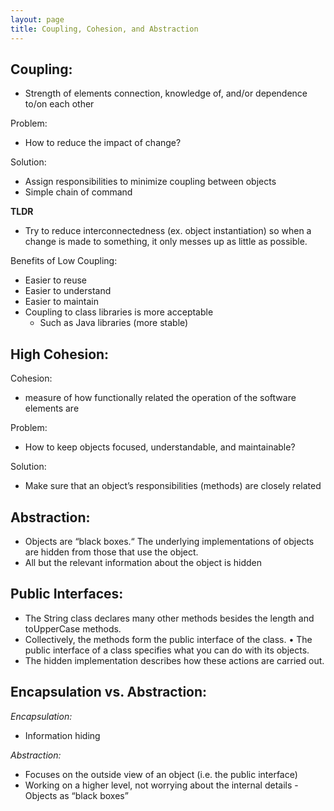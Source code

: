 ```yaml
---
layout: page
title: Coupling, Cohesion, and Abstraction
---
```


## Coupling:
- Strength of elements connection, knowledge of, and/or dependence to/on
each other 

Problem:

- How to reduce the impact of change? 

Solution:

- Assign responsibilities to minimize coupling between objects 
- Simple chain of command


**TLDR**

- Try to reduce interconnectedness (ex. object instantiation) so when a change is made to something, it only messes up as little as possible.

Benefits of Low Coupling:

- Easier to reuse
- Easier to understand
- Easier to maintain
- Coupling to class libraries is more acceptable 
	- Such as Java libraries (more stable)

## High Cohesion:

Cohesion:

- measure of how functionally related the operation of the software elements are

Problem:
- How to keep objects focused, understandable, and maintainable?

Solution:
- Make sure that an object’s responsibilities (methods) are closely related

## Abstraction:
- Objects are “black boxes.“ The underlying implementations of objects are hidden from those that use the object.
- All but the relevant information about the object is hidden

## Public Interfaces:
- The String class declares many other methods besides the length and toUpperCase methods.
- Collectively, the methods form the public interface of the class.
• The public interface of a class specifies what you can do with its objects.
- The hidden implementation describes how these actions are carried out.

## Encapsulation vs. Abstraction:

*Encapsulation:*

- Information hiding

*Abstraction:*

- Focuses on the outside view of an object (i.e. the public interface) 
- Working on a higher level, not worrying about the internal details - Objects as “black boxes”